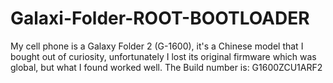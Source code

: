 # Galaxi-Folder-ROOT-BOOTLOADER
My cell phone is a Galaxy Folder 2 (G-1600), it's a Chinese model that I bought out of curiosity, unfortunately I lost its original firmware which was global, but what I found worked well. The Build number is: G1600ZCU1ARF2 

